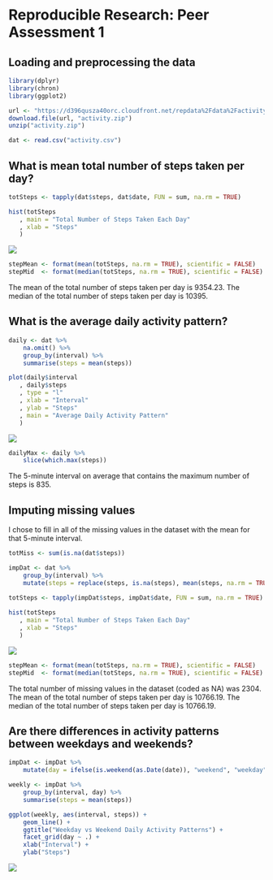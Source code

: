 # Reproducible Research: Peer Assessment 1


## Loading and preprocessing the data

```r
library(dplyr)
library(chron)
library(ggplot2)
```


```r
url <- "https://d396qusza40orc.cloudfront.net/repdata%2Fdata%2Factivity.zip"
download.file(url, "activity.zip")
unzip("activity.zip")

dat <- read.csv("activity.csv")
```



## What is mean total number of steps taken per day?

```r
totSteps <- tapply(dat$steps, dat$date, FUN = sum, na.rm = TRUE)

hist(totSteps
   , main = "Total Number of Steps Taken Each Day"
   , xlab = "Steps"
   )
```

![](PA1_template_files/figure-html/mean_steps-1.png)

```r
stepMean <- format(mean(totSteps, na.rm = TRUE), scientific = FALSE)
stepMid  <- format(median(totSteps, na.rm = TRUE), scientific = FALSE)
```

The mean of the total number of steps taken per day is 9354.23.
The median of the total number of steps taken per day is 10395.



## What is the average daily activity pattern?

```r
daily <- dat %>%
    na.omit() %>%
    group_by(interval) %>%
    summarise(steps = mean(steps))

plot(daily$interval
   , daily$steps
   , type = "l"
   , xlab = "Interval"
   , ylab = "Steps"
   , main = "Average Daily Activity Pattern"
   )
```

![](PA1_template_files/figure-html/daily_pattern-1.png)

```r
dailyMax <- daily %>%
    slice(which.max(steps))
```
   
The 5-minute interval on average that contains the maximum number of steps is 835.

    
    
## Imputing missing values
I chose to fill in all of the missing values in the dataset with the mean for that 5-minute interval.


```r
totMiss <- sum(is.na(dat$steps))

impDat <- dat %>%
    group_by(interval) %>%
    mutate(steps = replace(steps, is.na(steps), mean(steps, na.rm = TRUE)))
           
totSteps <- tapply(impDat$steps, impDat$date, FUN = sum, na.rm = TRUE)

hist(totSteps
   , main = "Total Number of Steps Taken Each Day"
   , xlab = "Steps"
   )
```

![](PA1_template_files/figure-html/imp_missing-1.png)

```r
stepMean <- format(mean(totSteps, na.rm = TRUE), scientific = FALSE)
stepMid  <- format(median(totSteps, na.rm = TRUE), scientific = FALSE)
```

The total number of missing values in the dataset (coded as NA) was 2304.
The mean of the total number of steps taken per day is 10766.19.
The median of the total number of steps taken per day is 10766.19.



## Are there differences in activity patterns between weekdays and weekends?

```r
impDat <- impDat %>%
    mutate(day = ifelse(is.weekend(as.Date(date)), "weekend", "weekday"))

weekly <- impDat %>%
    group_by(interval, day) %>%
    summarise(steps = mean(steps))

ggplot(weekly, aes(interval, steps)) +
    geom_line() +
    ggtitle("Weekday vs Weekend Daily Activity Patterns") +
    facet_grid(day ~ .) +
    xlab("Interval") +
    ylab("Steps")
```

![](PA1_template_files/figure-html/week_pattern-1.png)
